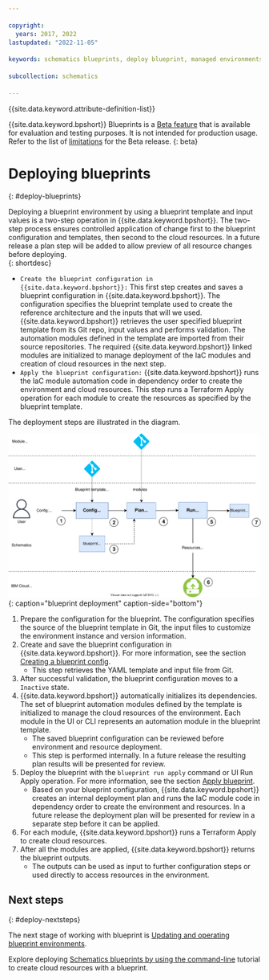 ```yaml
---

copyright:
  years: 2017, 2022
lastupdated: "2022-11-05"

keywords: schematics blueprints, deploy blueprint, managed environments

subcollection: schematics

---
```


{{site.data.keyword.attribute-definition-list}}

{{site.data.keyword.bpshort}} Blueprints is a [Beta feature](/docs/schematics?topic=schematics-bp-beta-limitations) that is available for evaluation and testing purposes. It is not intended for production usage. Refer to the list of [limitations](/docs/schematics?topic=schematics-bp-beta-limitations) for the Beta release.
{: beta}

# Deploying blueprints
{: #deploy-blueprints}

Deploying a blueprint environment by using a blueprint template and input values is a two-step operation in {{site.data.keyword.bpshort}}. The two-step process ensures controlled application of change first to the blueprint configuration and templates, then second to the cloud resources. In a future release a plan step will be added to allow preview of all resource changes before deploying.   
{: shortdesc} 
- `Create the blueprint configuration in {{site.data.keyword.bpshort}}:` This first step creates and saves a blueprint configuration in {{site.data.keyword.bpshort}}. The configuration specifies the blueprint template used to create the reference architecture and the inputs that will we used. {{site.data.keyword.bpshort}} retrieves the user specified blueprint template from its Git repo, input values and performs validation. The automation modules defined in the template are imported from their source repositories. The required {{site.data.keyword.bpshort}} linked modules are initialized to manage deployment of the IaC modules and creation of cloud resources in the next step.
- `Apply the blueprint configuration:` {{site.data.keyword.bpshort}} runs the IaC module automation code in dependency order to create the environment and cloud resources. This step runs a Terraform Apply operation for each module to create the resources as specified by the blueprint template.       

The deployment steps are illustrated in the diagram.

![blueprint deployment](../images/sc-bp-deploy.svg){: caption="blueprint deployment" caption-side="bottom"}

1. Prepare the configuration for the blueprint. The configuration specifies the source of the blueprint template in Git, the input files to customize the environment instance and version information.  
2. Create and save the blueprint configuration in {{site.data.keyword.bpshort}}. For more information, see the section [Creating a blueprint config](/docs/schematics?topic=schematics-create-blueprint-config).
    - This step retrieves the YAML template and input file from Git. 
3. After successful validation, the blueprint configuration moves to a `Inactive` state.  
4. {{site.data.keyword.bpshort}} automatically initializes its dependencies. The set of blueprint automation modules defined by the template is initialized to manage the cloud resources of the environment. Each module in the UI or CLI represents an automation module in the blueprint template. 
    - The saved blueprint configuration can be reviewed before environment and resource deployment. 
    - This step is performed internally. In a future release the resulting plan results will be presented for review.     
5. Deploy the blueprint with the `blueprint run apply` command or UI Run Apply operation. For more information, see the section [Apply blueprint](/docs/schematics?topic=schematics-apply-blueprint). 
    - Based on your blueprint configuration, {{site.data.keyword.bpshort}} creates an internal deployment plan and runs the IaC module code in dependency order to create the environment and resources. In a future release the deployment plan will be presented for review in a separate step before it can be applied. 
6. For each module, {{site.data.keyword.bpshort}} runs a Terraform Apply to create cloud resources. 
7. After all the modules are applied, {{site.data.keyword.bpshort}} returns the blueprint outputs. 
    - The outputs can be used as input to further configuration steps or used directly to access resources in the environment.   

## Next steps
{: #deploy-nextsteps}

The next stage of working with blueprint is [Updating and operating blueprint environments](/docs/schematics?topic=schematics-update-op-blueprints).

Explore deploying [Schematics blueprints by using the command-line](/docs/schematics?topic=schematics-deploy-schematics-blueprint-cli) tutorial to create cloud resources with a blueprint.
